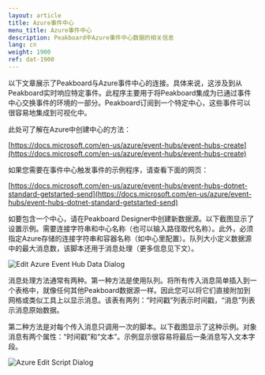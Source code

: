 ```yaml
---
layout: article
title: Azure事件中心
menu_title: Azure事件中心
description: Peakboard中Azure事件中心数据的相关信息
lang: cn
weight: 1900
ref: dat-1900
---
```

以下文章展示了Peakboard与Azure事件中心的连接。具体来说，这涉及到从Peakboard实时响应特定事件。此程序主要用于将Peakboard集成为已通过事件中心交换事件的环境的一部分。Peakboard订阅到一个特定中心，这些事件可以很容易地集成到可视化中。

此处可了解在Azure中创建中心的方法：

[https://docs.microsoft.com/en-us/azure/event-hubs/event-hubs-create](https://docs.microsoft.com/en-us/azure/event-hubs/event-hubs-create)

如果您需要在事件中心触发事件的示例程序，请查看下面的网页：

[https://docs.microsoft.com/en-us/azure/event-hubs/event-hubs-dotnet-standard-getstarted-send](https://docs.microsoft.com/en-us/azure/event-hubs/event-hubs-dotnet-standard-getstarted-send)

如要包含一个中心，请在Peakboard Designer中创建新数据源。以下截图显示了设置示例。需要连接字符串和中心名称（也可以输入路径取代名称）。此外，必须指定Azure存储的连接字符串和容器名称（如中心里配置）。队列大小定义数据源中的最大消息数，该脚本还用于消息处理（更多信息见下文）。

![Edit Azure Event Hub Data Dialog](/assets/images/data-sources/azure-event-hub/edit-azure-event-hub-data-dialog.png)

消息处理方法通常有两种。第一种方法是使用队列。将所有传入消息简单插入到一个表格中，就像任何其他Peakboard数据源一样。因此您可以将它们直接附加到网格或类似工具上以显示消息。该表有两列：“时间戳”列表示时间戳，“消息”列表示消息原始数据。

第二种方法是对每个传入消息只调用一次的脚本。以下截图显示了这种示例。对象消息有两个属性：“时间戳”和“文本”。示例显示很容易将最后一条消息写入文本字段。

![Azure Edit Script Dialog](/assets/images/data-sources/azure-event-hub/azure-edit-script-dialog.png)
